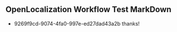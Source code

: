 ## OpenLocalization Workflow Test MarkDown
* 9269f9cd-9074-4fa0-997e-ed27dad43a2b thanks!

<!--HONumber=Aug16_HO5-->


